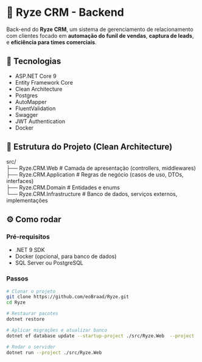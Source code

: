 # 🧠 Ryze CRM - Backend

Back-end do **Ryze CRM**, um sistema de gerenciamento de relacionamento com clientes focado em **automação do funil de vendas**, **captura de leads**, e **eficiência para times comerciais**.

## 🚀 Tecnologias

- ASP.NET Core 9
- Entity Framework Core
- Clean Architecture
- Postgres
- AutoMapper
- FluentValidation
- Swagger
- JWT Authentication
- Docker

## 📁 Estrutura do Projeto (Clean Architecture)

src/ <br>
├── Ryze.CRM.Web # Camada de apresentação (controllers, middlewares) <br>
├── Ryze.CRM.Application # Regras de negócio (casos de uso, DTOs, interfaces) <br>
├── Ryze.CRM.Domain # Entidades e enums <br>
└── Ryze.CRM.Infrastructure # Banco de dados, serviços externos, implementações <br>

## ⚙️ Como rodar

### Pré-requisitos

- .NET 9 SDK
- Docker (opcional, para banco de dados)
- SQL Server ou PostgreSQL

### Passos

```bash
# Clonar o projeto
git clone https://github.com/eoBraad/Ryze.git
cd Ryze

# Restaurar pacotes
dotnet restore

# Aplicar migrações e atualizar banco
dotnet ef database update --startup-project ./src/Ryze.Web  --project ./src/Ryze.Infrastructure

# Rodar o servidor
dotnet run --project ./src/Ryze.Web
